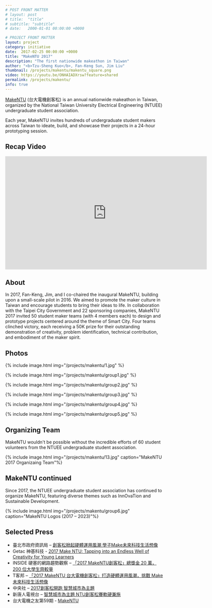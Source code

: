 ```yaml
---
# POST FRONT MATTER
# layout: post
# title:  "title"
# subtitle: "subtitle"
# date:   2000-01-01 00:00:00 +0000

# PROJECT FRONT MATTER
layout: project
category: initiative
date:  2017-02-25 00:00:00 +0000
title: "MakeNTU 2017"
description: "The first nationwide makeathon in Taiwan"
author: "<b>Tzu-Sheng Kuo</b>, Fan-Keng Sun, Jim Liu"
thumbnail: /projects/makentu/makentu_square.png
video: https://youtu.be/ONHAIADXrsw?feature=shared
permalink: /projects/makentu/
info: true
---
```


[MakeNTU](https://www.facebook.com/makentu.ntuee) (台大電機創客松) is an annual nationwide makeathon in Taiwan, organized by the National Taiwan University Electrical Engineering (NTUEE) undergraduate student association.

Each year, MakeNTU invites hundreds of undergraduate student makers across Taiwan to ideate, build, and showcase their projects in a 24-hour prototyping session.

## Recap Video

<div class="video-wrapper">
  <iframe width="640" height="360" src="https://www.youtube.com/embed/ONHAIADXrsw" frameborder="0" allowfullscreen></iframe>
</div>

## About

In 2017, Fan-Keng, Jim, and I co-chaired the inaugural MakeNTU, building upon a small-scale pilot in 2016. We aimed to promote the maker culture in Taiwan and encourage students to bring their ideas to life. In collaboration with the Taipei City Government and 22 sponsoring companies, MakeNTU 2017 invited 50 student maker teams (with 4 members each) to design and prototype projects centered around the theme of Smart City. Four teams clinched victory, each receiving a 50K prize for their outstanding demonstration of creativity, problem identification, technical contribution, and embodiment of the maker spirit.

## Photos

{% include image.html
           img="/projects/makentu/1.jpg" %}

{% include image.html
           img="/projects/makentu/group1.jpg" %}

{% include image.html
           img="/projects/makentu/group2.jpg" %}

{% include image.html
           img="/projects/makentu/group3.jpg" %}

{% include image.html
           img="/projects/makentu/group4.jpg" %}

{% include image.html
           img="/projects/makentu/group5.jpg" %}

## Organizing Team

MakeNTU wouldn't be possible without the incredible efforts of 60 student volunteers from the NTUEE undergraduate student association.

{% include image.html
           img="/projects/makentu/13.jpg"
           caption="MakeNTU 2017 Organizaing Team"%}

## MakeNTU continued

Since 2017, the NTUEE undergraduate student association has continued to organize MakeNTU, featuring diverse themes such as InnOvaTion and Sustainable Development.

{% include image.html
           img="/projects/makentu/group6.jpg"
           caption="MakeNTU Logos (2017 – 2023)"%}

## Selected Press

- 臺北市政府資訊局 – [創客松掀起硬體運用風潮 學子Make未來科技生活想像](https://doit.gov.taipei/News_Content.aspx?n=4B2B1AB4B23E7EA8&sms=72544237BBE4C5F6&s=706E51C668828AAA)
- Getac 神基科技 - [2017 Make NTU: Tapping into an Endless Well of Creativity for Young Learners](https://en.getacgroup.com/news/ins.php?index_year=2019&index_id=115)
- INSIDE 硬塞的網路趨勢觀察 – [「2017 MakeNTU創客松」總獎金 20 萬，200 位大學生齊較量](https://www.inside.com.tw/article/8624-2017-makentu-makerthon)
- T客邦 – [「2017 MakeNTU 台大電機創客松」打造硬體運用風潮，挑戰 Make 未來科技生活想像](https://www.techbang.com/posts/49739-pine-set-off-wave-students-make-use-of-the-hardware-technology-in-the-future-life)
- 中央社 – [2017創客松開跑 智慧城市為主題](https://tw.stock.yahoo.com/news/2017%E5%89%B5%E5%AE%A2%E6%9D%BE%E9%96%8B%E8%B7%91-%E6%99%BA%E6%85%A7%E5%9F%8E%E5%B8%82%E7%82%BA%E4%B8%BB%E9%A1%8C-082138308.html)
- 新唐人電視台 – [智慧城市為主題 NTU創客松賽軟硬兼施](https://www.ntdtv.com/b5/2017/02/26/a1313493.html)
- 台大電機之友第59期 - [MakeNTU](https://ee.ntu.edu.tw/upload/workbench/files/FINAL59.pdf)